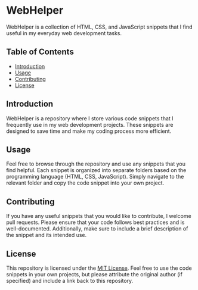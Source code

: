 # WebHelper

WebHelper is a collection of HTML, CSS, and JavaScript snippets that I find useful in my everyday web development tasks.

## Table of Contents

-   [Introduction](#introduction)
-   [Usage](#usage)
-   [Contributing](#contributing)
-   [License](#license)

## Introduction

WebHelper is a repository where I store various code snippets that I frequently use in my web development projects. These snippets are designed to save time and make my coding process more efficient.

## Usage

Feel free to browse through the repository and use any snippets that you find helpful. Each snippet is organized into separate folders based on the programming language (HTML, CSS, JavaScript). Simply navigate to the relevant folder and copy the code snippet into your own project.

## Contributing

If you have any useful snippets that you would like to contribute, I welcome pull requests. Please ensure that your code follows best practices and is well-documented. Additionally, make sure to include a brief description of the snippet and its intended use.

## License

This repository is licensed under the [MIT License](LICENSE). Feel free to use the code snippets in your own projects, but please attribute the original author (if specified) and include a link back to this repository.
